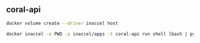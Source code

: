 ## coral-api

```sh
docker volume create --driver inaccel host

docker inaccel -e PWD -p inaccel/apps -t coral-api run shell [bash | python (default) | sh]
```
